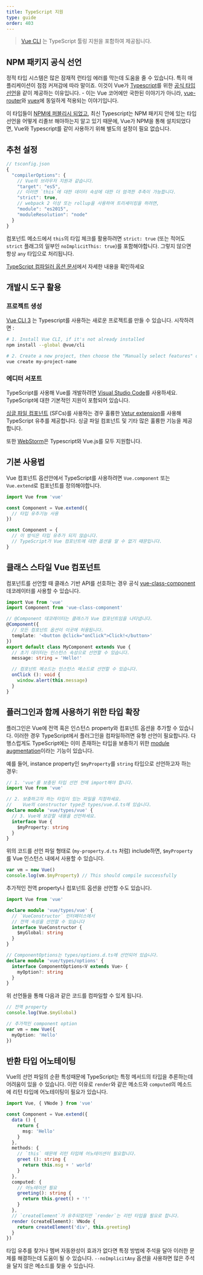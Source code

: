 ```yaml
---
title: TypeScript 지원
type: guide
order: 403
---
```


> [Vue CLI](https://cli.vuejs.org) 는 TypeScript 툴링 지원을 포함하여 제공됩니다.

## NPM 패키지 공식 선언

정적 타입 시스템은 많은 잠재적 런타임 에러를 막는데 도움을 줄 수 있습니다. 특히 애플리케이션이 점점 커져감에 따라 말이죠. 이것이 Vue가 [Typescript](https://www.typescriptlang.org/)를 위한 [공식 타입 선언](https://github.com/vuejs/vue/tree/dev/types)을 같이 제공하는 이유입니다. - 이는 Vue 코어에만 국한된 이야기가 아니라, [vue-router](https://github.com/vuejs/vue-router/tree/dev/types)와 [vuex](https://github.com/vuejs/vuex/tree/dev/types)에 동일하게 적용되는 이야기입니다.

이 타입들이 [NPM에 퍼블리시 되었고](https://cdn.jsdelivr.net/npm/vue/types/), 최신 Typescript는 NPM 패키지 안에 있는 타입 선언을 어떻게 리졸브 해야하는지 알고 있기 때문에, Vue가 NPM을 통해 설치되었다면, Vue와 Typescript를 같이 사용하기 위해 별도의 설정이 필요 없습니다.

## 추천 설정

``` js
// tsconfig.json
{
  "compilerOptions": {
    // Vue의 브라우저 지원과 같습니다.
    "target": "es5",
    // 이러면 `this`에 대한 데이터 속성에 대한 더 엄격한 추측이 가능합니다.
    "strict": true,
    // webpack 2 이상 또는 rollup을 사용하여 트리셰이킹을 하려면,
    "module": "es2015",
    "moduleResolution": "node"
  }
}
```

컴포넌트 메소드에서 `this`의 타입 체크를 활용하려면 `strict: true` (또는 적어도 `strict` 플래그의 일부인 `noImplicitThis: true`)를 포함해야합니다. 그렇지 않으면 항상 `any` 타입으로 처리됩니다.

[TypeScript 컴파일러 옵션 문서](https://www.typescriptlang.org/docs/handbook/compiler-options.html)에서 자세한 내용을 확인하세요

## 개발시 도구 활용

### 프로젝트 생성

[Vue CLI 3](https://github.com/vuejs/vue-cli) 는 Typescript를 사용하는 새로운 프로젝트를 만들 수 있습니다. 시작하려면 :

```bash
# 1. Install Vue CLI, if it's not already installed
npm install --global @vue/cli

# 2. Create a new project, then choose the "Manually select features" option
vue create my-project-name
```

### 에디터 서포트

TypeScript를 사용해 Vue를 개발하려면 [Visual Studio Code](https://code.visualstudio.com/)를 사용하세요. TypeScript에 대한 기본적인 지원이 포함되어 있습니다.

[싱글 파일 컴포넌트](./single-file-components.html) (SFCs)를 사용하는 경우 훌륭한 [Vetur extension](https://github.com/vuejs/vetur)를 사용해 TypeScript 유추를 제공합니다. 싱글 파일 컴포넌트 및 기타 많은 훌륭한 기능을 제공합니다.

또한 [WebStorm](https://www.jetbrains.com/webstorm/)은 Typescript와 Vue.js를 모두 지원합니다.

## 기본 사용법

Vue 컴포넌트 옵션안에서 TypeScript를 사용하려면 `Vue.component` 또는 `Vue.extend`로 컴포넌트를 정의해야합니다.

``` ts
import Vue from 'vue'

const Component = Vue.extend({
  // 타입 유추기능 사용
})

const Component = {
  // 이 방식은 타입 유추가 되지 않습니다.
  // TypeScript가 Vue 컴포넌트에 대한 옵션을 알 수 없기 때문입니다.
}
```

## 클래스 스타일 Vue 컴포넌트

컴포넌트를 선언할 때 클래스 기반 API를 선호하는 경우 공식 [vue-class-component](https://github.com/vuejs/vue-class-component) 데코레이터를 사용할 수 있습니다.

``` ts
import Vue from 'vue'
import Component from 'vue-class-component'

// @Component 데코레이터는 클래스가 Vue 컴포넌트임을 나타냅니다.
@Component({
  // 모든 컴포넌트 옵션이 이곳에 허용됩니다.
  template: '<button @click="onClick">Click!</button>'
})
export default class MyComponent extends Vue {
  // 초기 데이터는 인스턴스 속성으로 선언할 수 있습니다.
  message: string = 'Hello!'

  // 컴포넌트 메소드는 인스턴스 메소드로 선언할 수 있습니다.
  onClick (): void {
    window.alert(this.message)
  }
}
```

## 플러그인과 함께 사용하기 위한 타입 확장

플러그인은 Vue에 전역 혹은 인스턴스 property와 컴포넌트 옵션을 추가할 수 있습니다. 이러한 경우 TypeScript에서 플러그인을 컴파일하려면 유형 선언이 필요합니다. 다행스럽게도 TypeScript에는 이미 존재하는 타입을 보충하기 위한 [module augmentation](https://www.typescriptlang.org/docs/handbook/declaration-merging.html#module-augmentation)이라는 기능이 있습니다.

예를 들어, instance property인 `$myProperty`를 `string` 타입으로 선언하고자 하는 경우:

``` ts
// 1. 'vue'를 보충된 타입 선언 전에 import해야 합니다.
import Vue from 'vue'

// 2. 보충하고자 하는 타입이 있는 파일을 지정하세요.
//    Vue의 constructor type은 types/vue.d.ts에 있습니다.
declare module 'vue/types/vue' {
  // 3. Vue에 보강할 내용을 선언하세요.
  interface Vue {
    $myProperty: string
  }
}
```

위의 코드를 선언 파일 형태로 (`my-property.d.ts` 처럼) include하면, `$myProperty`를 Vue 인스턴스 내에서 사용할 수 있습니다.

```ts
var vm = new Vue()
console.log(vm.$myProperty) // This should compile successfully
```

추가적인 전역 property나 컴포넌트 옵션을 선언할 수도 있습니다.

```ts
import Vue from 'vue'

declare module 'vue/types/vue' {
  // `VueConstructor` 인터페이스에서
  // 전역 속성을 선언할 수 있습니다
  interface VueConstructor {
    $myGlobal: string
  }
}

// ComponentOptions는 types/options.d.ts에 선언되어 있습니다.
declare module 'vue/types/options' {
  interface ComponentOptions<V extends Vue> {
    myOption?: string
  }
}
```

위 선언들을 통해 다음과 같은 코드를 컴파일할 수 있게 됩니다.

```ts
// 전역 property
console.log(Vue.$myGlobal)

// 추가적인 component option
var vm = new Vue({
  myOption: 'Hello'
})
```

## 반환 타입 어노테이팅

Vue의 선언 파일의 순환 특성때문에 TypeScript는 특정 메서드의 타입을 추론하는데 어려움이 있을 수 있습니다. 이런 이유로 `render`와 같은 메소드와 `computed`의 메소드에 리턴 타입에 어노테이팅이 필요가 있습니다.

```ts
import Vue, { VNode } from 'vue'

const Component = Vue.extend({
  data () {
    return {
      msg: 'Hello'
    }
  },
  methods: {
    // `this` 때문에 리턴 타입에 어노테이션이 필요합니다.
    greet (): string {
      return this.msg + ' world'
    }
  },
  computed: {
    // 어노테이션 필요
    greeting(): string {
      return this.greet() + '!'
    }
  },
  // `createElement`가 유추되었지만 `render`는 리턴 타입을 필요로 합니다.
  render (createElement): VNode {
    return createElement('div', this.greeting)
  }
})
```

타입 유추를 찾거나 멤버 자동완성이 효과가 없다면 특정 방법에 주석을 달아 이러한 문제를 해결하는데 도움이 될 수 있습니다. `--noImplicitAny` 옵션을 사용하면 많은 주석을 달지 않은 메소드를 찾을 수 있습니다.

